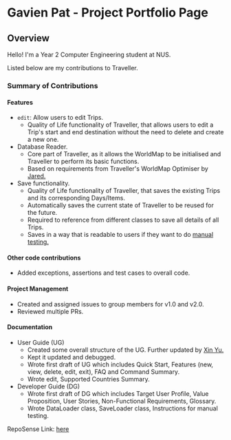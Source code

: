 # Gavien Pat - Project Portfolio Page

## Overview
Hello! I'm a Year 2 Computer Engineering student at NUS.

Listed below are my contributions to Traveller.

### Summary of Contributions

#### Features
* `edit`: Allow users to edit Trips.
  * Quality of Life functionality of Traveller, that allows users to edit a Trip's start and end destination without
  the need to delete and create a new one.
* Database Reader.
  * Core part of Traveller, as it allows the WorldMap to be initialised and Traveller to perform its basic functions.
  * Based on requirements from Traveller's WorldMap Optimiser by 
  [Jared.](https://ay2122s1-cs2113t-w13-1.github.io/tp/team/jach23.html)
* Save functionality.
  * Quality of Life functionality of Traveller, that saves the existing Trips and its corresponding Days/Items.
  * Automatically saves the current state of Traveller to be reused for the future.
  * Required to reference from different classes to save all details of all Trips.
  * Saves in a way that is readable to users if they want to do 
  [manual testing.](https://ay2122s1-cs2113t-w13-1.github.io/tp/DeveloperGuide.html#6-instructions-for-manual-testing)

#### Other code contributions
* Added exceptions, assertions and test cases to overall code.

#### Project Management
* Created and assigned issues to group members for v1.0 and v2.0.
* Reviewed multiple PRs.

#### Documentation
* User Guide (UG)
  * Created some overall structure of the UG. Further updated by 
  [Xin Yu.](https://ay2122s1-cs2113t-w13-1.github.io/tp/team/Uxinnn.html)
  * Kept it updated and debugged.
  * Wrote first draft of UG which includes Quick Start, Features (new, view, delete, edit, exit), 
  FAQ and Command Summary.
  * Wrote edit, Supported Countries Summary.
* Developer Guide (DG)
  * Wrote first draft of DG which includes Target User Profile, Value Proposition, User Stories, 
  Non-Functional Requirements, Glossary.
  * Wrote DataLoader class, SaveLoader class, Instructions for manual testing.
  
RepoSense Link: [here](https://nus-cs2113-ay2122s1.github.io/tp-dashboard/?search=gavienwz&sort=groupTitle&sortWithin=title&timeframe=commit&mergegroup=&groupSelect=groupByRepos&breakdown=true&checkedFileTypes=docs~functional-code~test-code~other&since=2021-09-25&tabOpen=true&tabType=authorship&tabAuthor=gavienwz&tabRepo=AY2122S1-CS2113T-W13-1%2Ftp%5Bmaster%5D&authorshipIsMergeGroup=false&authorshipFileTypes=docs&authorshipIsBinaryFileTypeChecked=false)